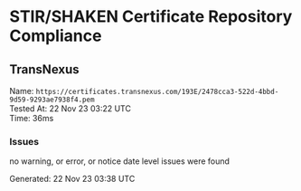 # STIR/SHAKEN Certificate Repository Compliance

## TransNexus

Name: `https://certificates.transnexus.com/193E/2478cca3-522d-4bbd-9d59-9293ae7938f4.pem`\
Tested At: 22 Nov 23 03:22 UTC\
Time: 36ms

### Issues

no warning, or error, or notice date level issues were found

Generated: 22 Nov 23 03:38 UTC